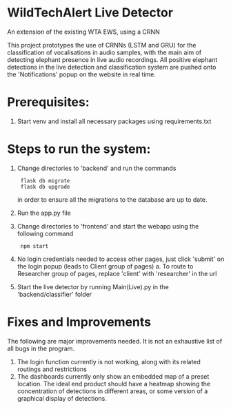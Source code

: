 # WildTechAlert Live Detector
An extension of the existing WTA EWS, using a CRNN

This project prototypes the use of CRNNs (LSTM and GRU) for the classification of vocalisations in audio samples, with the main aim of detecting elephant presence in live audio recordings. All positive elephant detections in the live detection and classification system are pushed onto the 'Notifications' popup on the website in real time.

# Prerequisites:
1. Start venv and install all necessary packages using requirements.txt

# Steps to run the system:

1. Change directories to 'backend' and run the commands
   
        flask db migrate
        flask db upgrade
   
    in order to ensure all the migrations to the database are up to date. 
2. Run the app.py file
3. Change directories to 'frontend' and start the webapp using the following command
   
        npm start
   
4. No login credentials needed to access other pages, just click 'submit' on the login popup (leads to Client group of pages)
    a. To route to Researcher group of pages, replace 'client' with 'researcher' in the url
5. Start the live detector by running Main(Live).py in the 'backend/classifier' folder

# Fixes and Improvements
The following are major improvements needed. It is not an exhaustive list of all bugs in the program.

1. The login function currently is not working, along with its related routings and restrictions
2. The dashboards currently only show an embedded map of a preset location. The ideal end product should have a heatmap showing the concentration of detections in different areas, or some version of a graphical display of detections.

